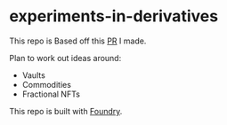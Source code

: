 # experiments-in-derivatives

This repo is Based off this [PR](https://github.com/smartcontractkit/defi-minimal/pull/3) I made. 

Plan to work out ideas around: 

- Vaults
- Commodities
- Fractional NFTs

This repo is built with [Foundry](https://github.com/gakonst/foundry).
